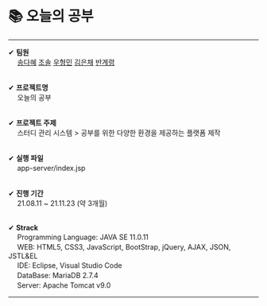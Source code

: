# :books: 오늘의 공부
--------------------------------------------------------------------------

✔ **팀원**<br/>
　 [송다혜](https://github.com/ssongdahye) [조솔](https://github.com/jo-sol) [우형민](https://github.com/woohyeongminn) [김은채](https://github.com/Kimeunchaee) [반계령](https://github.com/gyeryeongban)<br/>
  <br/>

✔ **프로젝트명**<br/>
　 오늘의 공부<br/>
  <br/>
  
✔ **프로젝트 주제**<br/>
　 스터디 관리 시스템 > 공부를 위한 다양한 환경을 제공하는 플랫폼 제작<br/>
  <br/>
  
✔ **실행 파일**<br/>
　 app-server/index.jsp<br/>
  <br/>
  
✔ **진행 기간**<br/>
　 21.08.11 ~ 21.11.23 (약 3개월)<br/>
  <br/>
  
✔ **Strack**<br/>
　 Programming Language: JAVA SE 11.0.11<br/>
　 WEB: HTML5, CSS3, JavaScript, BootStrap, jQuery, AJAX, JSON, JSTL&EL<br/>
　 IDE: Eclipse, Visual Studio Code<br/>
　 DataBase: MariaDB 2.7.4<br/>
　 Server: Apache Tomcat v9.0<br/>
  
--------------------------------------------------------------------------

